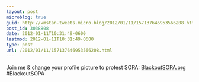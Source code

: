 ```yaml
---
layout: post
microblog: true
guid: http://vmstan-tweets.micro.blog/2012/01/11/157137646953566208.html
post_id: 3038808
date: 2012-01-11T10:31:49-0600
lastmod: 2012-01-11T10:31:49-0600
type: post
url: /2012/01/11/157137646953566208.html
---
```

Join me & change your profile picture to protest SOPA: <a href="http://www.BlackoutSOPA.org/">BlackoutSOPA.org</a> #BlackoutSOPA
